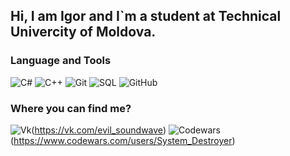 
## Hi, I am Igor and I`m a student at Technical Univercity of Moldova.

### Language and Tools 
![C#](https://img.shields.io/badge/c%23%20-%23239120.svg?&style=for-the-badge&logo=c-sharp&logoColor=white")
![C++](https://img.shields.io/badge/c++%20-%2300599C.svg?&style=for-the-badge&logo=c%2B%2B&ogoColor=white")
![Git](https://img.shields.io/badge/git%20-%23F05033.svg?&style=for-the-badge&logo=git&logoColor=white)
![SQL](https://img.shields.io/badge/-MySQL-gray?style=for-the-badge&logo=mysql&logoColor=blue)
![GitHub](https://img.shields.io/badge/github%20-%23121011.svg?&style=for-the-badge&logo=github&logoColor=white")

### Where you can find me?
![Vk](https://img.shields.io/badge/-Vkontakte-090909?style=for-the-badge&logo=Vk&logoColor=4F7DB3)(https://vk.com/evil_soundwave)
![Codewars](https://img.shields.io/badge/-Codewars-090909?style=for-the-badge&logo=codewars&logoColor=red)(https://www.codewars.com/users/System_Destroyer)

